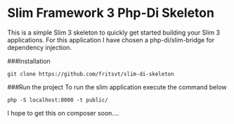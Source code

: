 # Slim Framework 3 Php-Di Skeleton

This is a simple Slim 3 skeleton to quickly get started building your Slim 3 applications.
For this application I have chosen a php-di/slim-bridge for dependency injection.

###Installation
```
git clone https://github.com/fritsvt/slim-di-skeleton
```

###Run the project
To run the slim application execute the command below
```
php -S localhost:8000 -t public/
```

I hope to get this on composer soon....